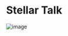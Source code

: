 # Stellar Talk
![image](https://github.com/ikaushiksharma/stellar-talk/assets/90143986/7b594b32-6892-425e-afc2-d27dda83bb91)
